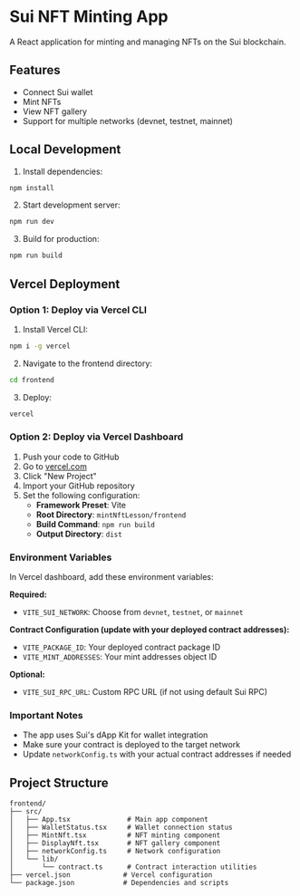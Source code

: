 # Sui NFT Minting App

A React application for minting and managing NFTs on the Sui blockchain.

## Features

- Connect Sui wallet
- Mint NFTs
- View NFT gallery
- Support for multiple networks (devnet, testnet, mainnet)

## Local Development

1. Install dependencies:

```bash
npm install
```

2. Start development server:

```bash
npm run dev
```

3. Build for production:

```bash
npm run build
```

## Vercel Deployment

### Option 1: Deploy via Vercel CLI

1. Install Vercel CLI:

```bash
npm i -g vercel
```

2. Navigate to the frontend directory:

```bash
cd frontend
```

3. Deploy:

```bash
vercel
```

### Option 2: Deploy via Vercel Dashboard

1. Push your code to GitHub
2. Go to [vercel.com](https://vercel.com)
3. Click "New Project"
4. Import your GitHub repository
5. Set the following configuration:
   - **Framework Preset**: Vite
   - **Root Directory**: `mintNftLesson/frontend`
   - **Build Command**: `npm run build`
   - **Output Directory**: `dist`

### Environment Variables

In Vercel dashboard, add these environment variables:

**Required:**
- `VITE_SUI_NETWORK`: Choose from `devnet`, `testnet`, or `mainnet`

**Contract Configuration (update with your deployed contract addresses):**
- `VITE_PACKAGE_ID`: Your deployed contract package ID
- `VITE_MINT_ADDRESSES`: Your mint addresses object ID

**Optional:**
- `VITE_SUI_RPC_URL`: Custom RPC URL (if not using default Sui RPC)

### Important Notes

- The app uses Sui's dApp Kit for wallet integration
- Make sure your contract is deployed to the target network
- Update `networkConfig.ts` with your actual contract addresses if needed

## Project Structure

```
frontend/
├── src/
│   ├── App.tsx              # Main app component
│   ├── WalletStatus.tsx     # Wallet connection status
│   ├── MintNft.tsx          # NFT minting component
│   ├── DisplayNft.tsx       # NFT gallery component
│   ├── networkConfig.ts     # Network configuration
│   └── lib/
│       └── contract.ts      # Contract interaction utilities
├── vercel.json             # Vercel configuration
└── package.json            # Dependencies and scripts
```

